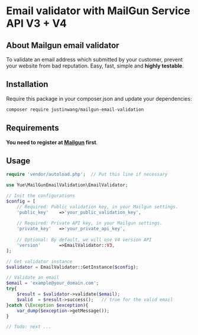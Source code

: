 #  Email validator with MailGun Service API V3 + V4

## About Mailgun email validator
To validate an email address which submitted by your customer, prevent your website from bad reputation.
Easy, fast, simple and **highly testable**.

## Installation
Require this package in your composer.json and update your dependencies:

```bash
composer require justinwang/mailgun-email-validation
```
## Requirements
**You need to register at <a href="https://www.mailgun.com/" target="_blank">Mailgun</a> first**.

## Usage
```php
require 'vendor/autoload.php';  // Put this line if necessary

use Yue\MailGunEmailValidation\EmailValidator;

// Init the configurations
$config = [
    // Required: Public validation key, in your Mailgun settings.
    'public_key'    =>'your_public_validation_key', 
    
    // Required: Private API key, in your Mailgun settings.
    'private_key'   =>'your_private_api_key',    
    
    // Optional: By default, we will use V4 version API    
    'version'       =>EmailValidator::V3,           
];

// Get validator instance
$validator = EmailValidator::GetInstance($config);

// Validate an email
$email = 'example@your_domain.com';
try{
    $result = $validator->validate($email);
    $valid  = $result->success();   // true for the valid email
}catch (\Exception $exception){
    var_dump($exception->getMessage());
}

// Todo: next ...
```